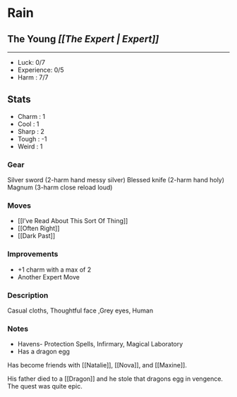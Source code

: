 # Rain
## The Young *[[The Expert | Expert]]*
---
 - Luck: 0/7
 - Experience: 0/5
 - Harm : 7/7

## Stats
- Charm : 1
- Cool : 1
- Sharp : 2
- Tough : -1
- Weird : 1
 
### Gear
Silver sword (2-harm hand messy silver)
Blessed knife (2-harm hand holy)
Magnum (3-harm close reload loud)

### Moves
- [[I’ve Read About This Sort Of Thing]]
- [[Often Right]]
- [[Dark Past]]
### Improvements
-  +1 charm with a max of 2
- Another Expert Move
### Description
Casual cloths, Thoughtful face ,Grey eyes, Human
### Notes
- Havens- Protection Spells, Infirmary, Magical Laboratory
- Has a dragon egg

Has become friends with [[Natalie]], [[Nova]], and [[Maxine]].

His father died to a [[Dragon]] and he stole that dragons egg in vengence. The quest was quite epic.